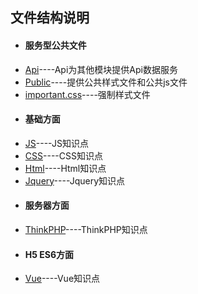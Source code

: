 <h2>文件结构说明</h2>
<ul>
<li><h4>服务型公共文件</h4></li>
<li><a href="Api/">Api</a>----Api为其他模块提供Api数据服务</li>
<li><a href="Public/">Public</a>----提供公共样式文件和公共js文件</li>
<li><a href="css/important.css">important.css</a>----强制样式文件</li>
</ul>

<ul>
<li><h4>基础方面</h4></li>
<li><a href="JS/">JS</a>----JS知识点</li>
<li><a href="CSS/">CSS</a>----CSS知识点</li>
<li><a href="Html/">Html</a>----Html知识点</li>
<li><a href="Jquery/">Jquery</a>----Jquery知识点</li>

</ul>

<ul>
<li><h4>服务器方面</h4></li>
<li><a href="ThinkPHP/">ThinkPHP</a>----ThinkPHP知识点</li>
</ul>

<ul>
<li><h4>H5 ES6方面</h4></li>
<li><a href="Vue/">Vue</a>----Vue知识点</li>
</ul>
